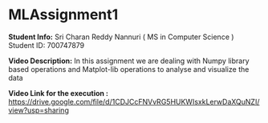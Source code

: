 # MLAssignment1
**Student Info:**
Sri Charan Reddy Nannuri ( MS in Computer Science )
Student ID: 700747879

**Video Description:**
In this assignment we are dealing with Numpy library based operations and Matplot-lib operations to analyse and visualize the data

**Video Link for the execution :** https://drive.google.com/file/d/1CDJCcFNVvRG5HUKWIsxkLerwDaXQuNZI/view?usp=sharing
